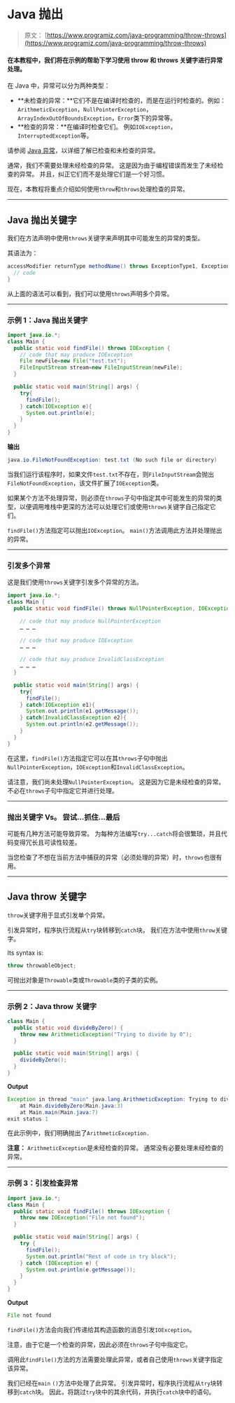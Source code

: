 # Java 抛出

> 原文： [https://www.programiz.com/java-programming/throw-throws](https://www.programiz.com/java-programming/throw-throws)

#### 在本教程中，我们将在示例的帮助下学习使用 throw 和 throws 关键字进行异常处理。

在 Java 中，异常可以分为两种类型：

*   **未检查的异常：**它们不是在编译时检查的，而是在运行时检查的。例如：`ArithmeticException`，`NullPointerException`，`ArrayIndexOutOfBoundsException`，`Error`类下的异常等。
*   **检查的异常：**在编译时检查它们。 例如`IOException`，`InterruptedException`等。

请参阅 [Java 异常](https://www.programiz.com/java-programming/exceptions)，以详细了解已检查和未检查的异常。

通常，我们不需要处理未经检查的异常。 这是因为由于编程错误而发生了未经检查的异常。 并且，纠正它们而不是处理它们是一个好习惯。

现在，本教程将重点介绍如何使用`throw`和`throws`处理检查的异常。

* * *

## Java 抛出关键字

我们在方法声明中使用`throws`关键字来声明其中可能发生的异常的类型。

其语法为：

```java
accessModifier returnType methodName() throws ExceptionType1, ExceptionType2 … {
  // code
} 
```

从上面的语法可以看到，我们可以使用`throws`声明多个异常。

* * *

### 示例 1：Java 抛出关键字

```java
import java.io.*;
class Main {
  public static void findFile() throws IOException {
    // code that may produce IOException
    File newFile=new File("test.txt");
    FileInputStream stream=new FileInputStream(newFile);
  }

  public static void main(String[] args) {
    try{
      findFile();
    } catch(IOException e){
      System.out.println(e);
    }
  }
} 
```

**输出**

```java
java.io.FileNotFoundException: test.txt (No such file or directory) 
```

当我们运行该程序时，如果文件`test.txt`不存在，则`FileInputStream`会抛出`FileNotFoundException`，该文件扩展了`IOException`类。

如果某个方法不处理异常，则必须在`throws`子句中指定其中可能发生的异常的类型，以便调用堆栈中更深的方法可以处理它们或使用`throws`关键字自己指定它们。

`findFile()`方法指定可以抛出`IOException`。 `main()`方法调用此方法并处理抛出的异常。

* * *

### 引发多个异常

这是我们使用`throws`关键字引发多个异常的方法。

```java
import java.io.*;
class Main {
  public static void findFile() throws NullPointerException, IOException, InvalidClassException {

    // code that may produce NullPointerException
    … … … 

    // code that may produce IOException
    … … … 

    // code that may produce InvalidClassException 
    … … … 
  }

  public static void main(String[] args) {
    try{
      findFile();
    } catch(IOException e1){
      System.out.println(e1.getMessage());
    } catch(InvalidClassException e2){
      System.out.println(e2.getMessage());
    }
  }
} 
```

在这里，`findFile()`方法指定它可以在其`throws`子句中抛出`NullPointerException`，`IOException`和`InvalidClassException`。

请注意，我们尚未处理`NullPointerException`。 这是因为它是未经检查的异常。 不必在`throws`子句中指定它并进行处理。

* * *

### 抛出关键字 Vs。 尝试...抓住...最后

可能有几种方法可能导致异常。 为每种方法编写`try...catch`将会很繁琐，并且代码变得冗长且可读性较差。

当您检查了不想在当前方法中捕获的异常（必须处理的异常）时，`throws`也很有用。

* * *

## Java throw 关键字

`throw`关键字用于显式引发单个异常。

引发异常时，程序执行流程从`try`块转移到`catch`块。 我们在方法中使用`throw`关键字。

Its syntax is:

```java
throw throwableObject;
```

可抛出对象是`Throwable`类或`Throwable`类的子类的实例。

* * *

### 示例 2：Java throw 关键字

```java
class Main {
  public static void divideByZero() {
    throw new ArithmeticException("Trying to divide by 0");
  }

  public static void main(String[] args) {
    divideByZero();
  }
} 
```

**Output**

```java
Exception in thread "main" java.lang.ArithmeticException: Trying to divide by 0
    at Main.divideByZero(Main.java:3)
    at Main.main(Main.java:7)
exit status 1 
```

在此示例中，我们明确抛出了`ArithmeticException.`

**注意：** `ArithmeticException`是未经检查的异常。 通常没有必要处理未经检查的异常。

* * *

### 示例 3：引发检查异常

```java
import java.io.*;
class Main {
  public static void findFile() throws IOException {
    throw new IOException("File not found");
  }

  public static void main(String[] args) {
    try {
      findFile();
      System.out.println("Rest of code in try block");
    } catch (IOException e) {
      System.out.println(e.getMessage());
    }
  }
} 
```

**Output**

```java
File not found 
```

`findFile()`方法会向我们传递给其构造函数的消息引发`IOException`。

注意，由于它是一个检查的异常，因此必须在`throws`子句中指定它。

调用此`findFile()`方法的方法需要处理此异常，或者自己使用`throws`关键字指定该异常。

我们已经在`main` `()`方法中处理了此异常。 引发异常时，程序执行流程从`try`块转移到`catch`块。 因此，将跳过`try`块中的其余代码，并执行`catch`块中的语句。